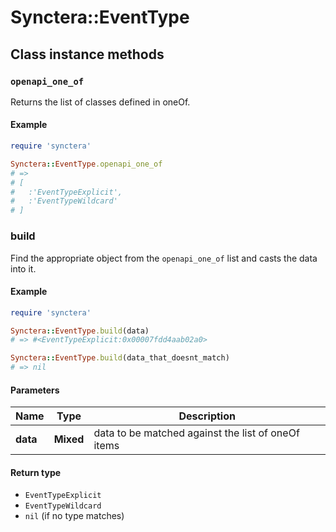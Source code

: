 # Synctera::EventType

## Class instance methods

### `openapi_one_of`

Returns the list of classes defined in oneOf.

#### Example

```ruby
require 'synctera'

Synctera::EventType.openapi_one_of
# =>
# [
#   :'EventTypeExplicit',
#   :'EventTypeWildcard'
# ]
```

### build

Find the appropriate object from the `openapi_one_of` list and casts the data into it.

#### Example

```ruby
require 'synctera'

Synctera::EventType.build(data)
# => #<EventTypeExplicit:0x00007fdd4aab02a0>

Synctera::EventType.build(data_that_doesnt_match)
# => nil
```

#### Parameters

| Name | Type | Description |
| ---- | ---- | ----------- |
| **data** | **Mixed** | data to be matched against the list of oneOf items |

#### Return type

- `EventTypeExplicit`
- `EventTypeWildcard`
- `nil` (if no type matches)

